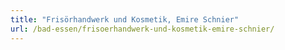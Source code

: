```yaml
---
title: "Frisörhandwerk und Kosmetik, Emire Schnier"
url: /bad-essen/frisoerhandwerk-und-kosmetik-emire-schnier/
---
```

